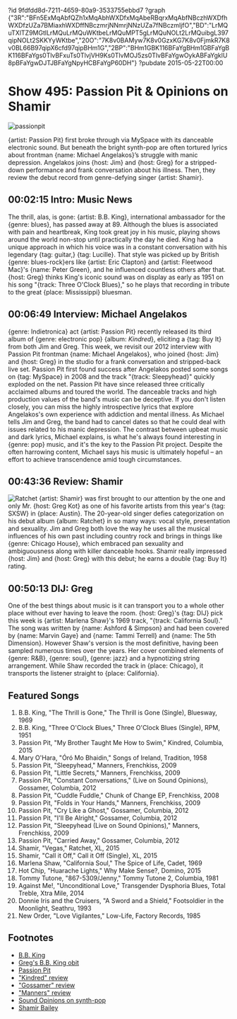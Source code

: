 ?id 9fdfdd8d-7211-4659-80a9-3533755ebbd7
?graph {"3R":"BFn5ExMqAbfQZh1xMqAbhWXDfxMqAbeRBqrxMqAbfNBczhWXDfhWXDfzUZa7BMiaxhWXDffNBczmrjNNmrjNNzUZa7fNBczmljfO","BD":"LrMQuTXlTZ9MGtlLrMQuLrMQuWKtbeLrMQuMPT5gLrMQuNOLt2LrMQuibgL397qipNOLt2SKKYyWKtbe","20O":"7K8v0BAMyw7K8v0GzxKG7K8v0FjmkR7K8v0BL66B97qipX6cfd97qipBHm1G","2BP":"BHm1GBK116BFaYgBHm1GBFaYgBK116BFaYgs0TlvBFxuTs0TlvjVH9Ks0TlvMOJ5zs0TlvBFaYgwOykABFaYgklU8pBFaYgwDJTJBFaYgNpyHCBFaYgP60DH"}
?pubdate 2015-05-22T00:00

# Show 495: Passion Pit & Opinions on Shamir

![passionpit](https://static.soundopinions.org/images/2015/passionpit2_web.jpg)

{artist: Passion Pit} first broke through via MySpace with its danceable electronic sound. But beneath the bright synth-pop are often tortured lyrics about frontman {name: Michael Angelakos}’s struggle with manic depression. Angelakos joins {host: Jim} and {host: Greg} for a stripped-down performance and frank conversation about his illness. Then, they review the debut record from genre-defying singer {artist: Shamir}.

## 00:02:15 Intro: Music News
The thrill, alas, is gone: {artist: B.B. King}, international ambassador for the {genre: blues}, has passed away at 89. Although the blues is associated with pain and heartbreak, King took great joy in his music, playing shows around the world non-stop until practically the day he died. King had a unique approach in which his voice was in a constant conversation with his legendary {tag: guitar,} {tag: Lucille}. That style was picked up by British {genre: blues-rock}ers like {artist: Eric Clapton} and {artist: Fleetwood Mac}'s {name: Peter Green}, and he influenced countless others after that. {host: Greg} thinks King's iconic sound was on display as early as 1951 on his song "{track: Three O'Clock Blues}," so he plays that recording in tribute to the great {place: Mississippi} bluesman.


## 00:06:49 Interview: Michael Angelakos
{genre: Indietronica} act {artist: Passion Pit} recently released its third album of {genre: electronic pop} {album: *Kindred*}, eliciting a {tag: Buy It} from both Jim and Greg. This week, we revisit our 2012 interview with Passion Pit frontman {name: Michael Angelakos}, who joined {host: Jim} and {host: Greg} in the studio for a frank conversation and stripped-back live set. Passion Pit first found success after Angelakos posted some songs on {tag: MySpace} in 2008 and the track "{track: Sleepyhead}" quickly exploded on the net. Passion Pit have since released three critically acclaimed albums and toured the world. The danceable tracks and high production values of the band's music can be deceptive. If you don't listen closely, you can miss the highly introspective lyrics that explore Angelakos's own experience with addiction and mental illness. As Michael tells Jim and Greg, the band had to cancel dates so that he could deal with issues related to his manic depression. The contrast between upbeat music and dark lyrics, Michael explains, is what he's always found interesting in {genre: pop} music, and it's the key to the Passion Pit project. Despite the often harrowing content, Michael says his music is ultimately hopeful – an effort to achieve transcendence amid tough circumstances.


## 00:43:36 Review: Shamir
![Ratchet](https://static.soundopinions.org/assets/495/20O0.jpg)
{artist: Shamir} was first brought to our attention by the one and only Mr. {host: Greg Kot} as one of his favorite artists from this year's {tag: SXSW} in {place: Austin}. The 20-year-old singer defies categorization on his debut album {album: Ratchet} in so many ways: vocal style, presentation and sexuality. Jim and Greg both love the way he uses all the musical influences of his own past including country rock and brings in things like {genre: Chicago House}, which embraced pan sexuality and ambiguousness along with killer danceable hooks. Shamir really impressed {host: Jim} and {host: Greg} with this debut; he earns a double {tag: Buy It} rating.


## 00:50:13 DIJ: Greg
One of the best things about music is it can transport you to a whole other place without ever having to leave the room. {host: Greg}'s {tag: DIJ} pick this week is {artist: Marlena Shaw}'s 1969 track, "{track: California Soul}." The song was written by {name: Ashford & Simpson} and had been covered by {name: Marvin Gaye} and {name: Tammi Terrell} and {name: The 5th Dimension}. However Shaw's version is the most definitive, having been sampled numerous times over the years. Her cover combined elements of {genre: R&B}, {genre: soul}, {genre: jazz} and a hypnotizing string arrangement. While Shaw recorded the track in {place: Chicago}, it transports the listener straight to {place: California}. 

## Featured Songs
1. B.B. King, "The Thrill is Gone," The Thrill is Gone (Single), Bluesway, 1969 
1. B.B. King, "Three O'Clock Blues," Three O'Clock Blues (Single), RPM, 1951 
1. Passion Pit, "My Brother Taught Me How to Swim," Kindred, Columbia, 2015 
1. Mary O'Hara, "Óró Mo Bhaidin," Songs of Ireland, Tradition, 1958 
1. Passion Pit, "Sleepyhead," Manners, Frenchkiss, 2009 
1. Passion Pit, "Little Secrets," Manners, Frenchkiss, 2009 
1. Passion Pit, "Constant Conversations," (Live on Sound Opinions), Gossamer, Columbia, 2012
1. Passion Pit, "Cuddle Fuddle," Chunk of Change EP, Frenchkiss, 2008 
1. Passion Pit, "Folds in Your Hands," Manners, Frenchkiss, 2009 
1. Passion Pit, "Cry Like a Ghost," Gossamer, Columbia, 2012 
1. Passion Pit, "I'll Be Alright," Gossamer, Columbia, 2012 
1. Passion Pit, "Sleepyhead (Live on Sound Opinions)," Manners, Frenchkiss, 2009 
1. Passion Pit, "Carried Away," Gossamer, Columbia, 2012 
1. Shamir, "Vegas," Ratchet, XL, 2015 
1. Shamir, "Call it Off," Call it Off (Single), XL, 2015 
1. Marlena Shaw, "California Soul," The Spice of Life, Cadet, 1969 
1. Hot Chip, "Huarache Lights," Why Make Sense?, Domino, 2015 
1. Tommy Tutone, "867-5309/Jenny," Tommy Tutone 2, Columbia, 1981 
1. Against Me!, "Unconditional Love," Transgender Dysphoria Blues, Total Treble, Xtra Mile, 2014 
1. Donnie Iris and the Cruisers, "A Sword and a Shield," Footsoldier in the Moonlight, Seathru, 1993 
1. New Order, "Love Vigilantes," Low-Life, Factory Records, 1985 


## Footnotes
- [B.B. King](http://www.bbking.com/)
- [Greg's B.B. King obit](http://www.chicagotribune.com/entertainment/music/ct-bb-king-obituary-20150515-column.htm)
- [Passion Pit](http://www.kindredthealbum.com/)
- ["Kindred" review](/show/494/#kindred)
- ["Gossamer" review](/show/348/#passionpit)
- ["Manners" review](/show/182/#passionpit)
- [Sound Opinions on synth-pop](/show/225)
- [Shamir Bailey](https://twitter.com/shamirbailey)
